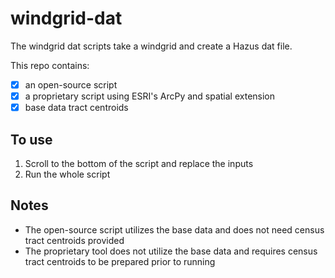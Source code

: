 # windgrid-dat

The windgrid dat scripts take a windgrid and create a Hazus dat file. 

This repo contains:
  - [x] an open-source script
  - [x] a proprietary script using ESRI's ArcPy and spatial extension
  - [x] base data tract centroids

<h2>To use</h2>

1. Scroll to the bottom of the script and replace the inputs
2. Run the whole script


<h2>Notes</h2>

* The open-source script utilizes the base data and does not need census tract centroids provided
* The proprietary tool does not utilize the base data and requires census tract centroids to be prepared prior to running
 
